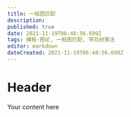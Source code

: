 ```yaml
---
title: 一般图匹配
description: 
published: true
date: 2021-11-19T06:48:56.699Z
tags: 模板-图论, 一般图匹配, 带花树算法
editor: markdown
dateCreated: 2021-11-19T06:48:56.699Z
---
```


# Header
Your content here
